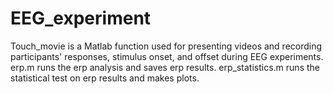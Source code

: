 # EEG_experiment
Touch_movie is a Matlab function used for presenting videos and recording participants' responses, stimulus onset, and offset during EEG experiments.
erp.m runs the erp analysis and saves erp results.
erp_statistics.m runs the statistical test on erp results and makes plots. 
